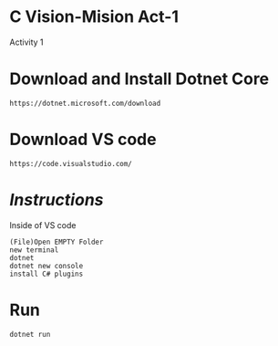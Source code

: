 # C Vision-Mision Act-1
Activity 1 

# Download and Install Dotnet Core
```
https://dotnet.microsoft.com/download
```

# Download VS code 
```
https://code.visualstudio.com/
```

# *Instructions*
Inside of VS code
```
(File)Open EMPTY Folder
new terminal
dotnet 
dotnet new console
install C# plugins
```

# Run
```
dotnet run
```
